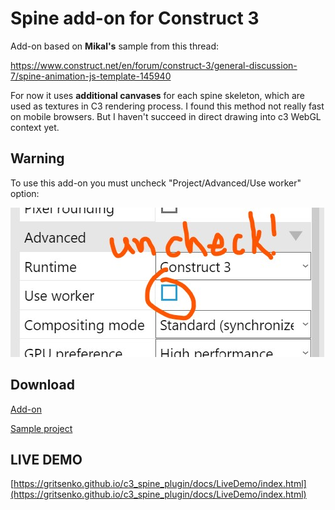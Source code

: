 # Spine add-on for Construct 3

Add-on based on **Mikal's** sample from this thread: 

[https://www.construct.net/en/forum/construct-3/general-discussion-7/spine-animation-js-template-145940 ](https://www.construct.net/en/forum/construct-3/general-discussion-7/spine-animation-js-template-145940) 

For now it uses **additional canvases** for each spine skeleton, which are used as textures in C3 rendering process. I found this method not really fast on mobile browsers. But I haven't succeed in direct drawing into c3 WebGL context yet.

## Warning

To use this add-on you must uncheck "Project/Advanced/Use worker" option:

![warn](docs/images/warn.jpg "Uncheck use worker")


## Download

[Add-on](https://github.com/gritsenko/c3_spine_plugin/releases/download/v1/Spine-v1.0.0.c3addon)

[Sample project](https://github.com/gritsenko/c3_spine_plugin/releases/download/v1/SpinePluginTest.c3p)

## LIVE DEMO
[https://gritsenko.github.io/c3_spine_plugin/docs/LiveDemo/index.html](https://gritsenko.github.io/c3_spine_plugin/docs/LiveDemo/index.html)
